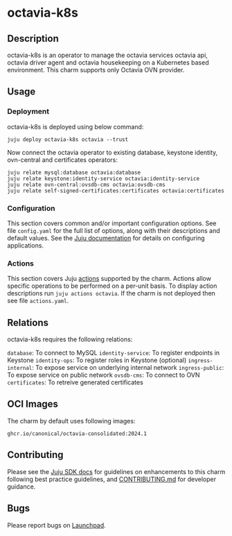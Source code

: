 # octavia-k8s

## Description

octavia-k8s is an operator to manage the octavia services octavia api,
octavia driver agent and octavia housekeeping on a Kubernetes based
environment. This charm supports only Octavia OVN provider.

## Usage

### Deployment

octavia-k8s is deployed using below command:

    juju deploy octavia-k8s octavia --trust

Now connect the octavia operator to existing database,
keystone identity, ovn-central and certificates operators:

    juju relate mysql:database octavia:database
    juju relate keystone:identity-service octavia:identity-service
    juju relate ovn-central:ovsdb-cms octavia:ovsdb-cms
    juju relate self-signed-certificates:certificates octavia:certificates

### Configuration

This section covers common and/or important configuration options. See file
`config.yaml` for the full list of options, along with their descriptions and
default values. See the [Juju documentation][juju-docs-config-apps] for details
on configuring applications.

### Actions

This section covers Juju [actions][juju-docs-actions] supported by the charm.
Actions allow specific operations to be performed on a per-unit basis. To
display action descriptions run `juju actions octavia`. If the charm is not
deployed then see file `actions.yaml`.

## Relations

octavia-k8s requires the following relations:

`database`: To connect to MySQL
`identity-service`: To register endpoints in Keystone
`identity-ops`: To register roles in Keystone (optional)
`ingress-internal`: To expose service on underlying internal network
`ingress-public`: To expose service on public network
`ovsdb-cms`: To connect to OVN
`certificates`: To retreive generated certificates


## OCI Images

The charm by default uses following images:

    ghcr.io/canonical/octavia-consolidated:2024.1

## Contributing

Please see the [Juju SDK docs](https://juju.is/docs/sdk) for guidelines
on enhancements to this charm following best practice guidelines, and
[CONTRIBUTING.md](contributors-guide) for developer guidance.

## Bugs

Please report bugs on [Launchpad][lp-bugs-charm-octavia-k8s].

<!-- LINKS -->

[contributors-guide]: https://opendev.org/openstack/charm-octavia-k8s/src/branch/main/CONTRIBUTING.md
[juju-docs-actions]: https://jaas.ai/docs/actions
[juju-docs-config-apps]: https://juju.is/docs/configuring-applications
[lp-bugs-charm-octavia-k8s]: https://bugs.launchpad.net/charm-octavia-k8s/+filebug

